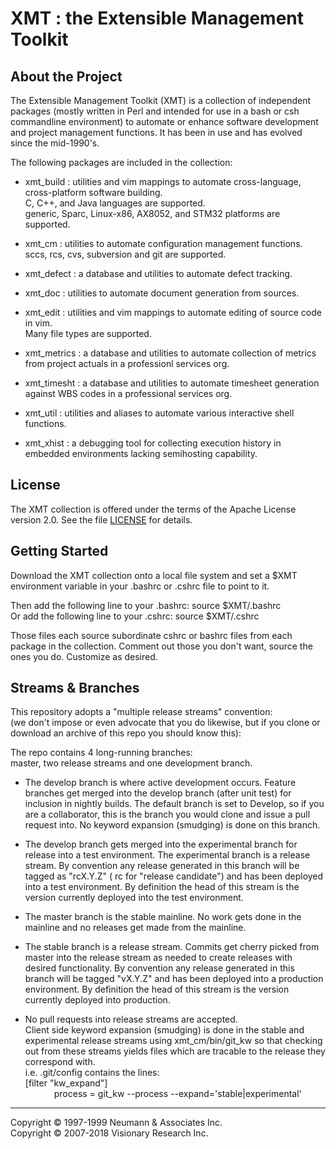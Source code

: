 # XMT : the Extensible Management Toolkit

## About the Project

The Extensible Management Toolkit (XMT) is a collection of independent packages
(mostly written in Perl and intended for use in a bash or csh commandline environment)
to automate or enhance software development and project management functions.
It has been in use and has evolved since the mid-1990's.

The following packages are included in the collection:
- xmt_build :
   utilities and vim mappings to automate cross-language, cross-platform software building.     
   C, C++, and Java languages are supported.     
   generic, Sparc, Linux-x86, AX8052, and STM32 platforms are supported.

- xmt_cm :
   utilities to automate configuration management functions.     
   sccs, rcs, cvs, subversion and git are supported.

- xmt_defect :
   a database and utilities to automate defect tracking.

- xmt_doc :
   utilities to automate document generation from sources.

- xmt_edit :
   utilities and vim mappings to automate editing of source code in vim.     
   Many file types are supported.

- xmt_metrics :
   a database and utilities to automate collection of metrics from project actuals in a professionl services org.

- xmt_timesht :
   a database and utilities to automate timesheet generation against WBS codes in a professional services org.

- xmt_util :
   utilities and aliases to automate various interactive shell functions.

- xmt_xhist :
   a debugging tool for collecting execution history in embedded environments lacking semihosting capability.

## License

The XMT collection is offered under the terms of the Apache License version 2.0.
See the file [LICENSE](LICENSE) for details.

## Getting Started

Download the XMT collection onto a local file system and set a $XMT environment
variable in your .bashrc or .cshrc file to point to it.     

Then add the following line to your .bashrc: source $XMT/.bashrc     
Or add the following line to your .cshrc:    source $XMT/.cshrc     

Those files each source subordinate cshrc or bashrc files from each package
in the collection.  Comment out those you don't want, source the ones you
do.  Customize as desired.

## Streams & Branches
This repository adopts a "multiple release streams" convention:     
(we don't impose or even advocate that you do likewise, but if you clone or
download an archive of this repo you should know this):

The repo contains 4 long-running branches:     
master, two release streams and one development branch.

- The develop branch is where active development occurs.  Feature branches
get merged into the develop branch (after unit test) for inclusion in nightly
builds.  The default branch is set to Develop, so if you are a collaborator,
this is the branch you would clone and issue a pull request into.  No keyword
expansion (smudging) is done on this branch.

- The develop branch gets merged into the experimental branch for release
into a test environment.  The experimental branch is a release stream. By
convention any release generated in this branch will be tagged as "rcX.Y.Z" 
( rc for "release candidate") and has been deployed into a test environment. By
definition the head of this stream is the version currently deployed into
the test environment.

- The master branch is the stable mainline.  No work gets done in the mainline
and no releases get made from the mainline.  

- The stable branch is a release stream.  Commits get cherry picked from
master into the release stream as needed to create releases with desired
functionality. By convention any release generated in this branch will be tagged
"vX.Y.Z" and has been deployed into a production environment. By definition
the head of this stream is the version currently deployed into production.

- No pull requests into release streams are accepted.   
Client side keyword expansion (smudging) is done in the stable and experimental release
streams using xmt_cm/bin/git_kw so that checking out from
these streams yields files which are tracable to the release they correspond
with.     
i.e. .git/config contains the lines:     
[filter "kw_expand"]       
&ensp;&ensp;&ensp;&ensp;&ensp;&ensp; process = git_kw  --process --expand='stable|experimental'  


---------
Copyright &copy; 1997-1999 Neumann & Associates Inc.      
Copyright &copy; 2007-2018 Visionary Research Inc.        



